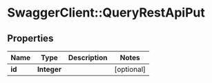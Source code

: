 # SwaggerClient::QueryRestApiPut

## Properties
Name | Type | Description | Notes
------------ | ------------- | ------------- | -------------
**id** | **Integer** |  | [optional] 

